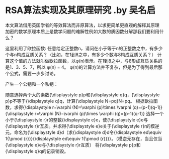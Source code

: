 # RSA算法实现及其原理研究 .by 吴名启
本文算法借用英国学者的等效算法而非原算法，以求更简单更直观的解释其原理
加密的数学原理本质上是数学问题的难解性例如大数的质因数分解那我们要利用什么？

这里利用了欧拉函数:
任意给定正整数n，请问在小于等于n的正整数之中，有多少个与n构成互质关系？（比如，在1到8之中，有多少个数与8构成互质关系？）
计算这个值的方法就叫做欧拉函数，以φ(n)表示。在1到8之中，与8形成互质关系的是1、3、5、7，所以 φ(n) = 4。
φ(n)的计算方法并不复杂，但是为了得到最后那个公式，需要一步步讨论。

产生一个公钥和一个私钥：

随意选择两个大的素数{\displaystyle p}p和{\displaystyle q}q，{\displaystyle p}p不等于{\displaystyle q}q，计算{\displaystyle N=pq}N=pq。
根据欧拉函数，求得{\displaystyle r=\varphi (N)=\varphi (p)\times \varphi (q)=(p-1)(q-1)}{\displaystyle r=\varphi (N)=\varphi (p)\times \varphi (q)=(p-1)(q-1)}
选择一个小于{\displaystyle r}r的整数{\displaystyle e}e，使{\displaystyle e}e与{\displaystyle r}r互质。并求得{\displaystyle e}e关于{\displaystyle r}r的模逆元，命名为{\displaystyle d}d（求{\displaystyle d}d令{\displaystyle ed\equiv 1{\pmod {r}}}{\displaystyle ed\equiv 1{\pmod {r}}}）。（模逆元存在，当且仅当{\displaystyle e}e与{\displaystyle r}r互质）
将{\displaystyle p}p和{\displaystyle q}q的记录销毁。
